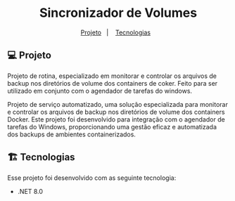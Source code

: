 <h1 align="center"> Sincronizador de Volumes </h1>

<p align="center">
  <a href="#%EF%B8%8F-projeto">Projeto</a>&nbsp;&nbsp;&nbsp;|&nbsp;&nbsp;&nbsp;
  <a href="#%EF%B8%8F-tecnologias">Tecnologias</a>&nbsp;&nbsp;&nbsp;
</p>

## 💻 Projeto

Projeto de rotina, especializado em monitorar e controlar os arquivos de backup nos diretórios de volume dos containers de coker.
Feito para ser utilizado em conjunto com o agendador de tarefas do windows.

Projeto de serviço automatizado, uma solução especializada para monitorar e controlar os arquivos de backup nos diretórios de volume dos containers Docker.
Este projeto foi desenvolvido para integração com o agendador de tarefas do Windows, proporcionando uma gestão eficaz e automatizada dos backups de ambientes
containerizados.

## 🏗️ Tecnologias

Esse projeto foi desenvolvido com as seguinte tecnologia:

- .NET 8.0

